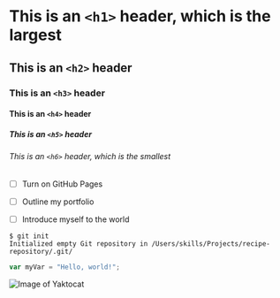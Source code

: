 # This is an `<h1>` header, which is the largest

## This is an `<h2>` header

### This is an `<h3>` header

#### This is an `<h4>` header

##### This is an `<h5>` header

###### This is an `<h6>` header, which is the smallest
- [ ] Turn on GitHub Pages
- [ ] Outline my portfolio
- [ ] Introduce myself to the world




```
$ git init
Initialized empty Git repository in /Users/skills/Projects/recipe-repository/.git/
```


``` javascript
var myVar = "Hello, world!";
```



![Image of Yaktocat](https://octodex.github.com/images/yaktocat.png)

